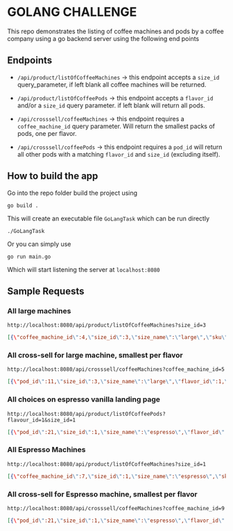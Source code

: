 # GOLANG CHALLENGE

This repo demonstrates the listing of coffee machines and pods by a coffee company using a go backend server using the following end points

## Endpoints

- `/api/product/listOfCoffeeMachines` -> this endpoint accepts a `size_id` query_parameter, if left blank all coffee machines will be returned. 
- `/api/product/listOfCoffeePods` -> this endpoint accepts a `flavor_id` and/or a `size_id` query parameter. if left blank will return all pods.
- `/api/crosssell/coffeeMachines` -> this endpoint requires a `coffee_machine_id` query parameter. Will return the smallest packs of pods, one per flavor.

- `/api/crosssell/coffeePods` -> this endpoint requires a `pod_id` will return all other pods with a matching `flavor_id` and `size_id` (excluding itself).

## How to build the app

Go into the repo folder build the project using

	go build .

This will create an executable file `GoLangTask` which can be run directly

	./GoLangTask

Or you can simply use

	go run main.go

Which will start listening the server at `localhost:8080`

## Sample Requests

### All large machines

	http://localhost:8080/api/product/listOfCoffeeMachines?size_id=3

```json
[{\"coffee_machine_id\":4,\"size_id\":3,\"size_name\":\"large\",\"sku\":\"CM101\",\"model_id\":1,\"model_name\":\"base model\"},{\"coffee_machine_id\":5,\"size_id\":3,\"size_name\":\"large\",\"sku\":\"CM102\",\"model_id\":2,\"model_name\":\"premium model\",\"water_line\":true},{\"coffee_machine_id\":6,\"size_id\":3,\"size_name\":\"large\",\"sku\":\"CM103\",\"model_id\":3,\"model_name\":\"deluxe model\",\"water_line\":true}]
```

### All cross-sell for large machine, smallest per flavor

	http://localhost:8080/api/crosssell/coffeeMachines?coffee_machine_id=5

```json
[{\"pod_id\":11,\"size_id\":3,\"size_name\":\"large\",\"flavor_id\":1,\"flavor_name\":\"vanilla\",\"sku\":\"CP101\",\"quantity\":12},{\"pod_id\":13,\"size_id\":3,\"size_name\":\"large\",\"flavor_id\":2,\"flavor_name\":\"caramel\",\"sku\":\"CP111\",\"quantity\":12},{\"pod_id\":15,\"size_id\":3,\"size_name\":\"large\",\"flavor_id\":3,\"flavor_name\":\"psl\",\"sku\":\"CP121\",\"quantity\":12},{\"pod_id\":17,\"size_id\":3,\"size_name\":\"large\",\"flavor_id\":4,\"flavor_name\":\"mocha\",\"sku\":\"CP131\",\"quantity\":12},{\"pod_id\":19,\"size_id\":3,\"size_name\":\"large\",\"flavor_id\":5,\"flavor_name\":\"hazelnut\",\"sku\":\"CP141\",\"quantity\":12}]
```

### All choices on espresso vanilla landing page

	http://localhost:8080/api/product/listOfCoffeePods?flavour_id=1&size_id=1

```json
[{\"pod_id\":21,\"size_id\":1,\"size_name\":\"espresso\",\"flavor_id\":1,\"flavor_name\":\"vanilla\",\"sku\":\"EP003\",\"quantity\":36},{\"pod_id\":22,\"size_id\":1,\"size_name\":\"espresso\",\"flavor_id\":1,\"flavor_name\":\"vanilla\",\"sku\":\"EP005\",\"quantity\":60},{\"pod_id\":23,\"size_id\":1,\"size_name\":\"espresso\",\"flavor_id\":1,\"flavor_name\":\"vanilla\",\"sku\":\"EP007\",\"quantity\":84},{\"pod_id\":24,\"size_id\":1,\"size_name\":\"espresso\",\"flavor_id\":2,\"flavor_name\":\"caramel\",\"sku\":\"EP013\",\"quantity\":36},{\"pod_id\":25,\"size_id\":1,\"size_name\":\"espresso\",\"flavor_id\":2,\"flavor_name\":\"caramel\",\"sku\":\"EP015\",\"quantity\":60},{\"pod_id\":26,\"size_id\":1,\"size_name\":\"espresso\",\"flavor_id\":2,\"flavor_name\":\"caramel\",\"sku\":\"EP017\",\"quantity\":84}]
```

### All Espresso Machines

	http://localhost:8080/api/product/listOfCoffeeMachines?size_id=1

```json
[{\"coffee_machine_id\":7,\"size_id\":1,\"size_name\":\"espresso\",\"sku\":\"EM001\",\"model_id\":1,\"model_name\":\"base model\"},{\"coffee_machine_id\":8,\"size_id\":1,\"size_name\":\"espresso\",\"sku\":\"EM002\",\"model_id\":2,\"model_name\":\"premium model\"},{\"coffee_machine_id\":9,\"size_id\":1,\"size_name\":\"espresso\",\"sku\":\"EM003\",\"model_id\":3,\"model_name\":\"deluxe model\",\"water_line\":true}]
```

### All cross-sell for Espresso machine, smallest per flavor

	http://localhost:8080/api/crosssell/coffeeMachines?coffee_machine_id=9

```json
[{\"pod_id\":21,\"size_id\":1,\"size_name\":\"espresso\",\"flavor_id\":1,\"flavor_name\":\"vanilla\",\"sku\":\"EP003\",\"quantity\":36},{\"pod_id\":24,\"size_id\":1,\"size_name\":\"espresso\",\"flavor_id\":2,\"flavor_name\":\"caramel\",\"sku\":\"EP013\",\"quantity\":36}]
```